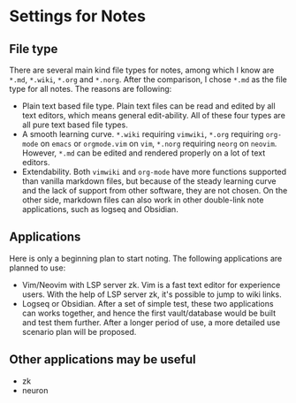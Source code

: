 # Settings for Notes

## File type

There are several main kind file types for notes, among which I know are
`*.md`, `*.wiki`, `*.org` and `*.norg`. After the comparison, I chose `*.md` as
the file type for all notes. The reasons are following:
- Plain text based file type. Plain text files can be read and edited by all
  text editors, which means general edit-ability. All of these four types are
  all pure text based file types.
- A smooth learning curve. `*.wiki` requiring `vimwiki`, `*.org` requiring
  `org-mode` on `emacs` or `orgmode.vim` on `vim`, `*.norg` requiring `neorg`
  on `neovim`. However, `*.md` can be edited and rendered properly on a lot of
  text editors.
- Extendability. Both `vimwiki` and `org-mode` have more functions supported
  than vanilla markdown files, but because of the steady learning curve and the
  lack of support from other software, they are not chosen. On the other side,
  markdown files can also work in other double-link note applications, such as
  logseq and Obsidian.

## Applications

Here is only a beginning plan to start noting. The following applications are
planned to use:
- Vim/Neovim with LSP server zk. Vim is a fast text editor for experience
  users. With the help of LSP server zk, it's possible to jump to wiki links.
- Logseq or Obsidian. After a set of simple test, these two applications can
  works together, and hence the first vault/database would be built and test
  them further. After a longer period of use, a more detailed use scenario plan
  will be proposed.

## Other applications may be useful

- zk
- neuron
